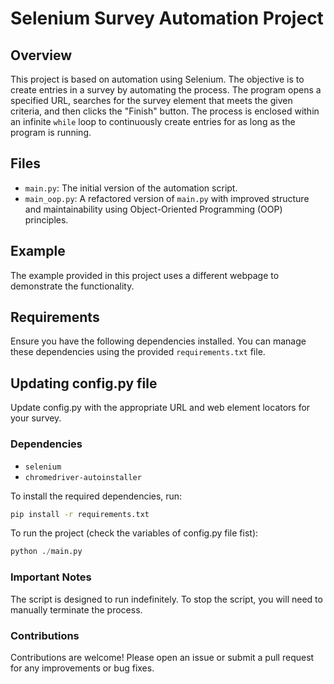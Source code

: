 # Selenium Survey Automation Project

## Overview

This project is based on automation using Selenium. The objective is to create entries in a survey by automating the process. The program opens a specified URL, searches for the survey element that meets the given criteria, and then clicks the "Finish" button. The process is enclosed within an infinite `while` loop to continuously create entries for as long as the program is running.

## Files

- `main.py`: The initial version of the automation script.
- `main_oop.py`: A refactored version of `main.py` with improved structure and maintainability using Object-Oriented Programming (OOP) principles.

## Example

The example provided in this project uses a different webpage to demonstrate the functionality.

## Requirements

Ensure you have the following dependencies installed. You can manage these dependencies using the provided `requirements.txt` file.

## Updating config.py file

Update config.py with the appropriate URL and web element locators for your survey.

### Dependencies

- `selenium`
- `chromedriver-autoinstaller`

To install the required dependencies, run:

```sh
pip install -r requirements.txt
```

To run the project (check the variables of config.py file fist):

```python
python ./main.py
```

### Important Notes

The script is designed to run indefinitely. To stop the script, you will need to manually terminate the process.

### Contributions

Contributions are welcome! Please open an issue or submit a pull request for any improvements or bug fixes.
